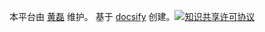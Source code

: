 本平台由 [黄磊](https://github.com/uinx1983/uinx1983.github.io) 维护。 基于 [docsify](https://docsify.js.io) 创建。<a rel="license" href="http://creativecommons.org/licenses/by-nc-sa/4.0/"><img alt="知识共享许可协议" style="border-width:0" src="https://i.creativecommons.org/l/by-nc-sa/4.0/80x15.png" /></a><br />